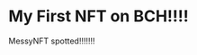 # My First NFT on BCH!!!!
MessyNFT spotted!!!!!!!
                                                                                                                                                                 